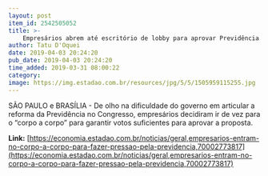 ```yaml
---
layout: post
item_id: 2542505052
title: >-
    Empresários abrem até escritório de lobby para aprovar Previdência
author: Tatu D'Oquei
date: 2019-04-03 20:24:20
pub_date: 2019-04-03 20:24:20
time_added: 2019-03-31 08:00:22
category: 
image: https://img.estadao.com.br/resources/jpg/5/5/1505959115255.jpg
---
```


SÃO PAULO e BRASÍLIA - De olho na dificuldade do governo em articular a reforma da Previdência no Congresso, empresários decidiram ir de vez para o “corpo a corpo” para garantir votos suficientes para aprovar a proposta.

**Link:** [https://economia.estadao.com.br/noticias/geral,empresarios-entram-no-corpo-a-corpo-para-fazer-pressao-pela-previdencia,70002773817](https://economia.estadao.com.br/noticias/geral,empresarios-entram-no-corpo-a-corpo-para-fazer-pressao-pela-previdencia,70002773817)

